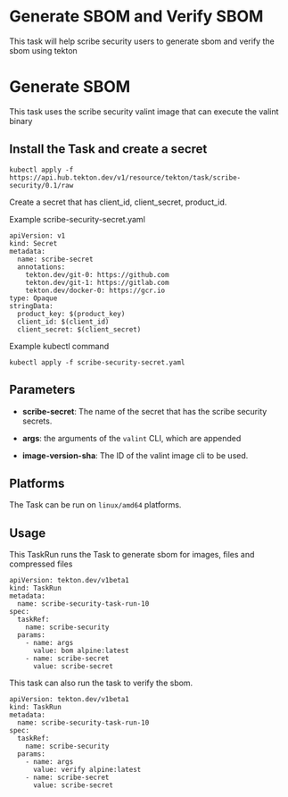 # Generate SBOM and Verify SBOM

This task will help scribe security users to generate sbom and verify the sbom using tekton

# Generate SBOM

This task uses the scribe security valint image that can execute the valint binary

## Install the Task and create a secret

```
kubectl apply -f https://api.hub.tekton.dev/v1/resource/tekton/task/scribe-security/0.1/raw
```

Create a secret that has client_id, client_secret, product_id.

Example scribe-security-secret.yaml
```
apiVersion: v1
kind: Secret
metadata:
  name: scribe-secret
  annotations:
    tekton.dev/git-0: https://github.com
    tekton.dev/git-1: https://gitlab.com
    tekton.dev/docker-0: https://gcr.io
type: Opaque
stringData:
  product_key: $(product_key)
  client_id: $(client_id)
  client_secret: $(client_secret)

```

Example kubectl command
```
kubectl apply -f scribe-security-secret.yaml
```

## Parameters

* **scribe-secret**: The name of the secret that has the scribe security secrets.

* **args**: the arguments of the `valint` CLI, which are appended 

* **image-version-sha**: The ID of the valint image cli to be used.

## Platforms

The Task can be run on `linux/amd64` platforms.

## Usage

This TaskRun runs the Task to generate sbom for images, files and compressed files

```
apiVersion: tekton.dev/v1beta1
kind: TaskRun
metadata:
  name: scribe-security-task-run-10
spec:
  taskRef:
    name: scribe-security
  params:
    - name: args
      value: bom alpine:latest
    - name: scribe-secret
      value: scribe-secret
```

This task can also run the task to verify the sbom.

```
apiVersion: tekton.dev/v1beta1
kind: TaskRun
metadata:
  name: scribe-security-task-run-10
spec:
  taskRef:
    name: scribe-security
  params:
    - name: args
      value: verify alpine:latest
    - name: scribe-secret
      value: scribe-secret
```
